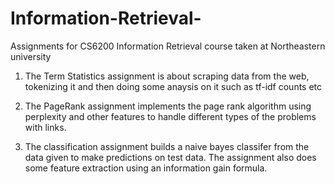 # Information-Retrieval-
Assignments for CS6200 Information Retrieval  course taken at Northeastern university

1) The Term Statistics assignment is about scraping data from the web, tokenizing it and then doing some anaysis on it such as tf-idf counts etc

2) The PageRank assignment implements the page rank algorithm using perplexity and other features to handle different types of the problems with links.

3) The classification assignment builds a naive bayes classifer from the data given to make predictions on test data. The assignment also does some feature extraction using an information gain formula.
